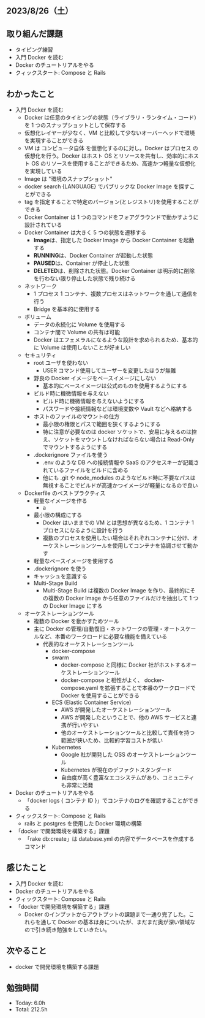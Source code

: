 ## 2023/8/26（土）

## 取り組んだ課題

- タイピング練習
- 入門 Docker を読む
- Docker のチュートリアルをやる
- クィックスタート: Compose と Rails

## わかったこと

- 入門 Docker を読む
  - Docker は任意のタイミングの状態（ライブラリ・ランタイム・コード）を 1 つのスナップショットとして保存する
  - 仮想化レイヤーが少なく、VM と比較して少ないオーバーヘッドで環境を実現することができる
  - VM は コンピュータ自体 を仮想化するのに対し。Docker はプロセス の仮想化を行う。Docker はホスト OS とリソースを共有し、効率的にホスト OS のリソースを使用することができるため、高速かつ軽量な仮想化を実現している
  - Image は "環境のスナップショット"
  - docker search {LANGUAGE} でパブリックな Docker Image を探すことができる
  - tag を指定することで特定のバージョン(とレジストリ)を使用することができる
  - Docker Container は 1 つのコマンドをフォアグラウンドで動かすように設計されている
  - Docker Container は大きく 5 つの状態を遷移する
    - **Image**は、指定した Docker Image から Docker Container を起動する
    - **RUNNING**は、Docker Container が起動した状態
    - **PAUSED**は、Container が停止した状態
    - **DELETED**は、削除された状態。Docker Container は明示的に削除を行わない限り停止した状態で残り続ける
  - ネットワーク
    - 1 プロセス 1 コンテナ、複数プロセスはネットワークを通して通信を行う
    - Bridge を基本的に使用する
  - ボリューム
    - データの永続化に Volume を使用する
    - コンテナ間で Volume の共有は可能
    - Docker はエフェメラルになるような設計を求められるため、基本的に Volume は使用しないことが好ましい
  - セキュリティ
    - root ユーザを使わない
      - USER コマンド使用してユーザーを変更したほうが無難
    - 野良の Docker イメージをベースイメージにしない
      - 基本的にベースイメージは公式のものを使用するようにする
    - ビルド時に機微情報を与えない
      - ビルド時に機微情報を与えないようにする
      - パスワードや接続情報などは環境変数や Vault などへ格納する
    - ホストのファイルのマウントの仕方
      - 最小限の権限とパスで範囲を狭くするようにする
      - 特に注意が必要なのは docker ソケットで、安易に与えるのは控え、ソケットをマウントしなければならない場合は Read-Only でマウントするようにする
    - .dockerignore ファイルを使う
      - .env のような DB への接続情報や SaaS のアクセスキーが記載されているファイルをビルドに含める
      - 他にも .git や node_modules のようなビルド時に不要なパスは無視することでビルドが高速かつイメージが軽量になるので良い
  - Dockerfile のベストプラクティス
    - 軽量なイメージを作る
      - a
    - 最小限の構成にする
      - Docker はいままでの VM とは思想が異なるため、1 コンテナ 1 プロセスになるように設計を行う
      - 複数のプロセスを使用したい場合はそれぞれコンテナに分け、オーケストレーションツールを使用してコンテナを協調させて動かす
    - 軽量なベースイメージを使用する
    - .dockerignore を使う
    - キャッシュを意識する
    - Multi-Stage Build
      - Multi-Stage Build は複数の Docker Image を作り、最終的にその複数の Docker Image から任意のファイルだけを抽出して 1 つの Docker Image にする
  - オーケストレーションツール
    - 複数の Docker を動かすためツール
    - 主に Docker の管理/自動復旧・ネットワークの管理・オートスケールなど、本番のワークロードに必要な機能を備えている
      - 代表的なオーケストレーションツール
        - docker-compose
        - swarm
          - docker-compose と同様に Docker 社がホストするオーケストレーションツール
          - docker-compose と相性がよく、 docker-compose.yaml を拡張することで本番のワークロードで Docker を使用することができる
        - ECS (Elastic Container Service)
          - AWS が開発したオーケストレーションツール
          - AWS が開発したということで、他の AWS サービスと連携が行いやすい
          - 他のオーケストレーションツールと比較して責任を持つ範囲が狭いため、比較的学習コストが低い
        - Kubernetes
          - Google 社が開発した OSS のオーケストレーションツール
          - Kubernetes が現在のデファクトスタンダード
          - 自由度が高く豊富なエコシステムがあり、コミュニティも非常に活発
- Docker のチュートリアルをやる
  - 「docker logs { コンテナ ID }」でコンテナのログを確認することができる
- クィックスタート: Compose と Rails
  - rails と postgres を使用した Docker 環境の構築
- 「docker で開発環境を構築する」課題
  - 「rake db:create」は database.yml の内容でデータベースを作成するコマンド

## 感じたこと

- 入門 Docker を読む
- Docker のチュートリアルをやる
- クィックスタート: Compose と Rails
- 「docker で開発環境を構築する」課題
  - Docker のインプットからアウトプットの課題まで一通り完了した。これらを通して Docker の基本は身についたが、まだまだ奥が深い領域なので引き続き勉強をしていきたい。

## 次やること

- docker で開発環境を構築する課題

## 勉強時間

- Today: 6.0h
- Total: 212.5h

